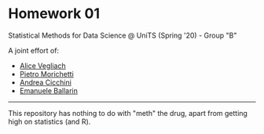 # Homework 01

Statistical Methods for Data Science @ UniTS (Spring '20) - Group "B"

A joint effort of:  
- [Alice Vegliach](https://github.com/alicev97)  
- [Pietro Morichetti](https://github.com/wilsonjefferson)  
- [Andrea Cicchini](https://github.com/Andrecik)  
- [Emanuele Ballarin](https://github.com/emaballarin)  


---
This repository has nothing to do with "meth" the drug, apart from getting high on statistics (and R).
